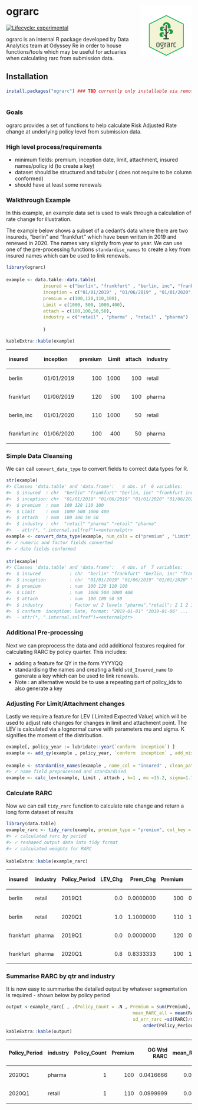 
<!-- README.md is generated from README.Rmd. Please edit that file -->

# ograrc <img src='man/figures/logo.png' align="right" height="139" />

<!-- badges: start -->

[![Lifecycle:
experimental](https://img.shields.io/badge/lifecycle-experimental-orange.svg)](https://www.tidyverse.org/lifecycle/#experimental)
<!-- badges: end -->

ograrc is an internal R package developed by Data Analytics team at
Odyssey Re in order to house functions/tools which may be useful for
actuaries when calculating rarc from submission data.

## Installation

``` r
install.packages("ograrc") ### TBD currently only installable via remote repo



```

### Goals

ograrc provides a set of functions to help calculate Risk Adjusted Rate
change at underlying policy level from submission data.

### High level process/requirements

  - minimum fields: premium, inception date, limit, attachment, insured
    names/policy id (to create a key)
  - dataset should be structured and tabular ( does not require to be
    column conformed)
  - should have at least some renewals

### Walkthrough Example

In this example, an example data set is used to walk through a
calculation of rate change for illustration.

The example below shows a subset of a cedant’s data where there are two
insureds, “berlin” and “frankfurt” which have been written in 2019 and
renewed in 2020. The names vary slightly from year to year. We can use
one of the pre-processing functions `standardise_names` to create a key
from insured names which can be used to link renewals.

``` r
library(ograrc)

example <- data.table::data.table(
              insured = c("berlin", "frankfurt" , "berlin, inc", "frankfurt inc") , 
              inception = c("01/01/2019" , "01/06/2019" , "01/01/2020", "01/06/2020"),   
              premium = c(100,120,110,100),
              Limit = c(1000, 500, 1000,400),
              attach = c(100,100,50,50),
              industry = c("retail" , "pharma" , "retail" , "pharma")
              
              )
```

``` r
kableExtra::kable(example)
```

<table>

<thead>

<tr>

<th style="text-align:left;">

insured

</th>

<th style="text-align:left;">

inception

</th>

<th style="text-align:right;">

premium

</th>

<th style="text-align:right;">

Limit

</th>

<th style="text-align:right;">

attach

</th>

<th style="text-align:left;">

industry

</th>

</tr>

</thead>

<tbody>

<tr>

<td style="text-align:left;">

berlin

</td>

<td style="text-align:left;">

01/01/2019

</td>

<td style="text-align:right;">

100

</td>

<td style="text-align:right;">

1000

</td>

<td style="text-align:right;">

100

</td>

<td style="text-align:left;">

retail

</td>

</tr>

<tr>

<td style="text-align:left;">

frankfurt

</td>

<td style="text-align:left;">

01/06/2019

</td>

<td style="text-align:right;">

120

</td>

<td style="text-align:right;">

500

</td>

<td style="text-align:right;">

100

</td>

<td style="text-align:left;">

pharma

</td>

</tr>

<tr>

<td style="text-align:left;">

berlin, inc

</td>

<td style="text-align:left;">

01/01/2020

</td>

<td style="text-align:right;">

110

</td>

<td style="text-align:right;">

1000

</td>

<td style="text-align:right;">

50

</td>

<td style="text-align:left;">

retail

</td>

</tr>

<tr>

<td style="text-align:left;">

frankfurt inc

</td>

<td style="text-align:left;">

01/06/2020

</td>

<td style="text-align:right;">

100

</td>

<td style="text-align:right;">

400

</td>

<td style="text-align:right;">

50

</td>

<td style="text-align:left;">

pharma

</td>

</tr>

</tbody>

</table>

### Simple Data Cleansing

We can call `convert_data_type` to convert fields to correct data types
for R.

``` r
str(example)
#> Classes 'data.table' and 'data.frame':   4 obs. of  6 variables:
#>  $ insured  : chr  "berlin" "frankfurt" "berlin, inc" "frankfurt inc"
#>  $ inception: chr  "01/01/2019" "01/06/2019" "01/01/2020" "01/06/2020"
#>  $ premium  : num  100 120 110 100
#>  $ Limit    : num  1000 500 1000 400
#>  $ attach   : num  100 100 50 50
#>  $ industry : chr  "retail" "pharma" "retail" "pharma"
#>  - attr(*, ".internal.selfref")=<externalptr>
example <- convert_data_type(example, num_cols = c("premium" , "Limit", "attach"), date_cols = "inception" , factor_cols = "industry" )
#> ✓ numeric and factor fields converted
#> ✓ date fields conformed

str(example)
#> Classes 'data.table' and 'data.frame':   4 obs. of  7 variables:
#>  $ insured           : chr  "berlin" "frankfurt" "berlin, inc" "frankfurt inc"
#>  $ inception         : chr  "01/01/2019" "01/06/2019" "01/01/2020" "01/06/2020"
#>  $ premium           : num  100 120 110 100
#>  $ Limit             : num  1000 500 1000 400
#>  $ attach            : num  100 100 50 50
#>  $ industry          : Factor w/ 2 levels "pharma","retail": 2 1 2 1
#>  $ conform  inception: Date, format: "2019-01-01" "2019-01-06" ...
#>  - attr(*, ".internal.selfref")=<externalptr>
```

### Additional Pre-processing

Next we can preprocess the data and add additional features required for
calculating RARC by policy quarter. This includes:

  - adding a feature for QY in the form YYYYQQ
  - standardising the names and creating a field `std_Insured_name` to
    generate a key which can be used to link renewals.
  - Note : an alternative would be to use a repeating part of
    policy\_ids to also generate a key

### Adjusting For Limit/Attachment changes

Lastly we require a feature for LEV ( Limited Expected Value) which will
be used to adjust rate changes for changes in limit and attachment
point. The LEV is calculated via a lognormal curve with parameters mu
and sigma. K signifies the moment of the distribution.

``` r
example[, policy_year := lubridate::year(`conform  inception`) ]
example <- add_qy(example , policy_year, `conform  inception` , add_miss= TRUE)

example <- standardise_names(example , name_col = "insured" , clean_patt = "inc")
#> ✓ name field preprocessed and standardised
example <- calc_lev(example, Limit , attach , k=1 , mu =15.2, sigma=1.74)
```

### Calculate RARC

Now we can call `tidy_rarc` function to calculate rate change and return
a long form dataset of results

``` r
library(data.table)
example_rarc <- tidy_rarc(example, premium_type = "premium", col_key = c("insured", "industry"))
#> ✓ calculated rarc by period
#> ✓ reshaped output data into tidy format
#> ✓ calculated weights for RARC

kableExtra::kable(example_rarc)
```

<table>

<thead>

<tr>

<th style="text-align:left;">

insured

</th>

<th style="text-align:left;">

industry

</th>

<th style="text-align:left;">

Policy\_Period

</th>

<th style="text-align:right;">

LEV\_Chg

</th>

<th style="text-align:right;">

Prem\_Chg

</th>

<th style="text-align:right;">

Premium

</th>

<th style="text-align:right;">

RARC

</th>

<th style="text-align:right;">

RARC\_WT

</th>

<th style="text-align:right;">

Restated\_Expiry

</th>

<th style="text-align:right;">

Restated\_Expiry\_Wt

</th>

</tr>

</thead>

<tbody>

<tr>

<td style="text-align:left;">

berlin

</td>

<td style="text-align:left;">

retail

</td>

<td style="text-align:left;">

2019Q1

</td>

<td style="text-align:right;">

0.0

</td>

<td style="text-align:right;">

0.0000000

</td>

<td style="text-align:right;">

100

</td>

<td style="text-align:right;">

0.000000

</td>

<td style="text-align:right;">

0.0000

</td>

<td style="text-align:right;">

0

</td>

<td style="text-align:right;">

0.000000

</td>

</tr>

<tr>

<td style="text-align:left;">

berlin

</td>

<td style="text-align:left;">

retail

</td>

<td style="text-align:left;">

2020Q1

</td>

<td style="text-align:right;">

1.0

</td>

<td style="text-align:right;">

1.1000000

</td>

<td style="text-align:right;">

110

</td>

<td style="text-align:right;">

1.100000

</td>

<td style="text-align:right;">

121.0000

</td>

<td style="text-align:right;">

100

</td>

<td style="text-align:right;">

9.999994

</td>

</tr>

<tr>

<td style="text-align:left;">

frankfurt

</td>

<td style="text-align:left;">

pharma

</td>

<td style="text-align:left;">

2019Q1

</td>

<td style="text-align:right;">

0.0

</td>

<td style="text-align:right;">

0.0000000

</td>

<td style="text-align:right;">

120

</td>

<td style="text-align:right;">

0.000000

</td>

<td style="text-align:right;">

0.0000

</td>

<td style="text-align:right;">

0

</td>

<td style="text-align:right;">

0.000000

</td>

</tr>

<tr>

<td style="text-align:left;">

frankfurt

</td>

<td style="text-align:left;">

pharma

</td>

<td style="text-align:left;">

2020Q1

</td>

<td style="text-align:right;">

0.8

</td>

<td style="text-align:right;">

0.8333333

</td>

<td style="text-align:right;">

100

</td>

<td style="text-align:right;">

1.041667

</td>

<td style="text-align:right;">

104.1667

</td>

<td style="text-align:right;">

96

</td>

<td style="text-align:right;">

3.999996

</td>

</tr>

</tbody>

</table>

### Summarise RARC by qtr and industry

It is now easy to summarise the detailed output by whatever segmentation
is required - shown below by policy period

``` r
output <-example_rarc[ , .(Policy_Count = .N , Premium = sum(Premium), `OG Wtd RARC` = sum(Restated_Expiry_Wt)/sum(Restated_Expiry) ,
                                                mean_RARC_all = mean(RARC) -1,
                                                sd_err_rarc =sd(RARC)/sqrt(.N)), by= .(Policy_Period, industry) ][
                                                    order(Policy_Period, industry)][Policy_Period=="2020Q1"]
kableExtra::kable(output)
```

<table>

<thead>

<tr>

<th style="text-align:left;">

Policy\_Period

</th>

<th style="text-align:left;">

industry

</th>

<th style="text-align:right;">

Policy\_Count

</th>

<th style="text-align:right;">

Premium

</th>

<th style="text-align:right;">

OG Wtd RARC

</th>

<th style="text-align:right;">

mean\_RARC\_all

</th>

<th style="text-align:right;">

sd\_err\_rarc

</th>

</tr>

</thead>

<tbody>

<tr>

<td style="text-align:left;">

2020Q1

</td>

<td style="text-align:left;">

pharma

</td>

<td style="text-align:right;">

1

</td>

<td style="text-align:right;">

100

</td>

<td style="text-align:right;">

0.0416666

</td>

<td style="text-align:right;">

0.0416666

</td>

<td style="text-align:right;">

NA

</td>

</tr>

<tr>

<td style="text-align:left;">

2020Q1

</td>

<td style="text-align:left;">

retail

</td>

<td style="text-align:right;">

1

</td>

<td style="text-align:right;">

110

</td>

<td style="text-align:right;">

0.0999999

</td>

<td style="text-align:right;">

0.0999999

</td>

<td style="text-align:right;">

NA

</td>

</tr>

</tbody>

</table>
